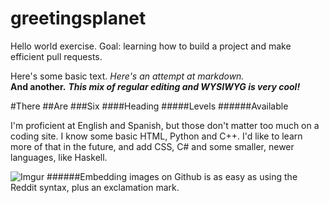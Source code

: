 # greetingsplanet
Hello world exercise. Goal: learning how to build a project and make efficient pull requests.

Here's some basic text.
*Here's an attempt at markdown.*  
**And another.** ***This mix of regular editing and WYSIWYG is very cool!***

#There 
##Are
###Six
####Heading
#####Levels
######Available

I'm proficient at English and Spanish, but those don't matter too much on a coding site. I know some basic HTML, Python and C++. I'd like to learn more of that in the future, and add CSS, C# and some smaller, newer languages, like Haskell. 

![Imgur](http://i.imgur.com/c7t0Brm.png)
######Embedding images on Github is as easy as using the Reddit syntax, plus an exclamation mark.
